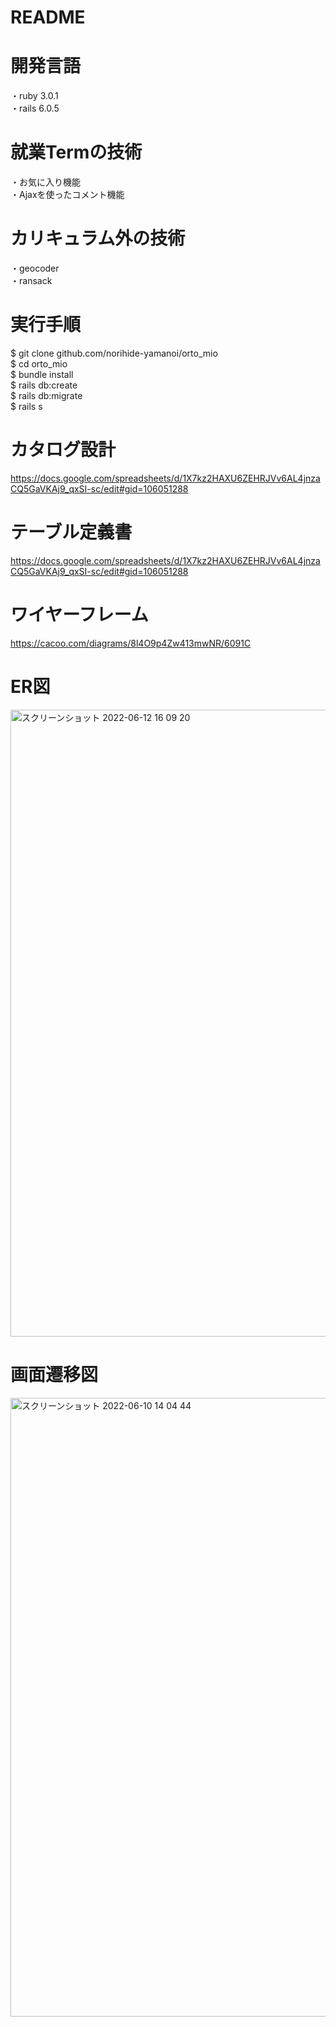 # README

# 開発言語
・ruby 3.0.1  
・rails 6.0.5
# 就業Termの技術
・お気に入り機能  
・Ajaxを使ったコメント機能
# カリキュラム外の技術
・geocoder  
・ransack
# 実行手順  
$ git clone github.com/norihide-yamanoi/orto_mio  
$ cd orto_mio  
$ bundle install  
$ rails db:create   
$ rails db:migrate  
$ rails s  

# カタログ設計
https://docs.google.com/spreadsheets/d/1X7kz2HAXU6ZEHRJVv6AL4jnzaCQ5GaVKAj9_qxSI-sc/edit#gid=106051288

# テーブル定義書
https://docs.google.com/spreadsheets/d/1X7kz2HAXU6ZEHRJVv6AL4jnzaCQ5GaVKAj9_qxSI-sc/edit#gid=106051288
# ワイヤーフレーム
https://cacoo.com/diagrams/8l4O9p4Zw413mwNR/6091C
# ER図  
<img width="1003" alt="スクリーンショット 2022-06-12 16 09 20" src="https://user-images.githubusercontent.com/100675679/173235893-26f12c22-79fe-4870-a6a6-bf480cb6fb2f.png">  

# 画面遷移図
<img width="990" alt="スクリーンショット 2022-06-10 14 04 44" src="https://user-images.githubusercontent.com/100675679/172994132-bd7b858d-44d1-44fc-8a8e-b4321389c09d.png">
